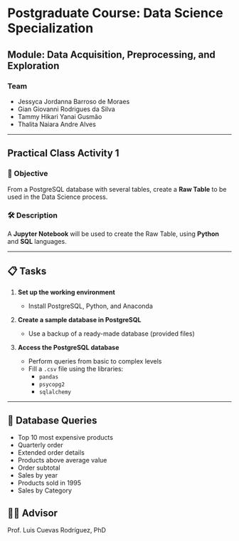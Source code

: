 # Postgraduate Course: Data Science Specialization

## Module: Data Acquisition, Preprocessing, and Exploration

### Team

- Jessyca Jordanna Barroso de Moraes
- Gian Giovanni Rodrigues da Silva  
- Tammy Hikari Yanai Gusmão  
- Thalita Naiara Andre Alves

---

## Practical Class Activity 1

### 🎯 Objective

From a PostgreSQL database with several tables, create a **Raw Table** to be used in the Data Science process.

### 🛠️ Description

A **Jupyter Notebook** will be used to create the Raw Table, using **Python** and **SQL** languages.

---

## 📋 Tasks

1. **Set up the working environment**
   - Install PostgreSQL, Python, and Anaconda

2. **Create a sample database in PostgreSQL**
   - Use a backup of a ready-made database (provided files)

3. **Access the PostgreSQL database**
   - Perform queries from basic to complex levels
   - Fill a `.csv` file using the libraries:
     - `pandas`
     - `psycopg2`
     - `sqlalchemy`

---

## 🧠 Database Queries

- Top 10 most expensive products
- Quarterly order
- Extended order details
- Products above average value
- Order subtotal
- Sales by year
- Products sold in 1995
- Sales by Category

## 👨‍🏫 Advisor

Prof. Luis Cuevas Rodríguez, PhD
